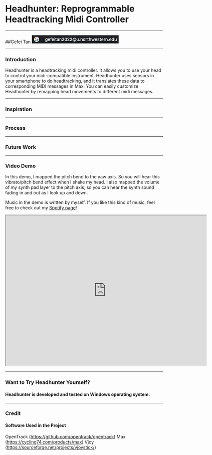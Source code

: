 # Headhunter: Reprogrammable Headtracking Midi Controller

---

##Gefei Tan
<img src="media/email.jpg"/>

---

### Introduction 
Headhunter is a headtracking midi controller. It allows you to use your head to control your midi-compatible instrument. Headhunter uses sensors in your smartphone to do headtracking, and it translates these data to corresponding MIDI messages in Max. You can easily customize Headhunter by remapping head movements to different midi messages.   


---

### Inspiration



---
### Process



---
### Future Work



---
### Video Demo

In this demo, I mapped the pitch bend to the yaw axis. So you will hear this vibrato/pitch bend effect when I shake my head.
I also mapped the volume of my synth pad layer to the pitch axis, so you can hear the synth sound fading in and out as I look up and down.

Music in the demo is written by myself. If you like this kind of music, feel free to check out my <a href="https://open.spotify.com/playlist/62j0qdzoFFmlWArG9rjw5y?si=134dd3bfddf4407d">Spotify page</a>!

<iframe width="640" height="480"
src="https://www.youtube.com/embed/a7rpF8U1QdA">
</iframe>

---
### Want to Try Headhunter Yourself?
#### Headhunter is developed and tested on Windows operating system.

---
### Credit
#### Software Used in the Project
OpenTrack (https://github.com/opentrack/opentrack)
Max (https://cycling74.com/products/max)
Vjoy (https://sourceforge.net/projects/vjoystick/)

